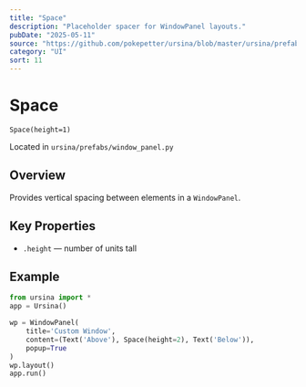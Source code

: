 ```yaml
---
title: "Space"
description: "Placeholder spacer for WindowPanel layouts."
pubDate: "2025-05-11"
source: "https://github.com/pokepetter/ursina/blob/master/ursina/prefabs/window_panel.py"
category: "UI"
sort: 11
---
```


# Space

`Space(height=1)`

Located in `ursina/prefabs/window_panel.py`

## Overview

Provides vertical spacing between elements in a `WindowPanel`.

## Key Properties

- `.height` — number of units tall  

## Example

```python
from ursina import *
app = Ursina()

wp = WindowPanel(
    title='Custom Window',
    content=(Text('Above'), Space(height=2), Text('Below')),
    popup=True
)
wp.layout()
app.run()
```